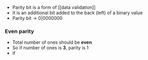 - Parity bit is a form of [[data validation]]
- It is an additional bit added to the back (left) of a binary value
- Parity bit -> 0|0000000
### Even parity
- Total number of ones should be **even**
- So if number of ones is **3**, parity is 1
- if